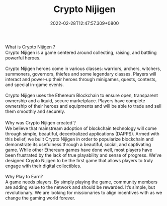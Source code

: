 ﻿---
title: "Crypto Nijigen"
description: "High-quality two-dimensional Role-Playing Game."
lead: "High-quality two-dimensional Role-Playing Game."
date: 2022-02-28T12:47:57.309+0800
lastmod: 2022-02-28T12:47:57.309+0800
draft: false
featuredImage: ["100_crypto-nijigen.jpg"]
score: "0"
status: "Presale"
blockchain: ["Ethereum","Polygon"]
nft_support: "Yes"
free_to_play: "NFT"
play_to_earn: ["NFT","Crypto"]
website: "https://ngn.games/?utm_source=PlayToEarn.net&utm_medium=organic&utm_campaign=gamepage"
twitter: "https://twitter.com/CryptoNijigen"
discord: "https://discord.gg/SnFHu7z8"
telegram: "https://t.me/CryptoNijigenTeam"
github: 
youtube: "https://www.youtube.com/channel/UCZh1Pv5rfaK_w8ytUj8d5Rw"
twitch: 
facebook: "https://www.facebook.com/nijigengirls.nft"
instagram: 
reddit: 
medium: 
steam: 
gitbook: "https://docs.ngn.games/"
googleplay: 
appstore: 

  
    
categories: ["games"]
games: ["Collectible","RPG"]
toc: false
pinned: false
weight: 
---
What is Crypto Nijigen？<br> Crypto Nijigen is a game centered around collecting, raising, and battling powerful heroes.<br> <br> Crypto Nijigen heroes come in various classes: warriors, archers, witchers, summoners, governors, thiefes and some legendary classes. Players will interact and power-up their heroes through minigames, quests, contests, and special in-game events.<br> <br> Crypto Nijigen uses the Ethereum Blockchain to ensure open, transparent ownership and a liquid, secure marketplace. Players have complete ownership of their heroes and equipments and will be able to trade and sell them smoothly and securely.<br> <br> Why was Crypto Nijigen created？<br> We believe that mainstream adoption of blockchain technology will come through simple, beautiful, decentralized applications (DAPPS). Armed with this belief, we built Crypto Nijigen in order to popularize blockchain and demonstrate its usefulness through a beautiful, social, and captivating game. While other Ethereum games have done well, most players have been frustrated by the lack of true playability and sense of progress. We’ve designed Crypto Nijigen to be the first game that allows players to truly engage with their digital collectibles.<br> <br> Why Play to Earn?<br> A game needs players. By simply playing the game, community members are adding value to the network and should be rewarded. It’s simple, but revolutionary. We are looking for missionaries to align incentives with as we change the gaming world forever.